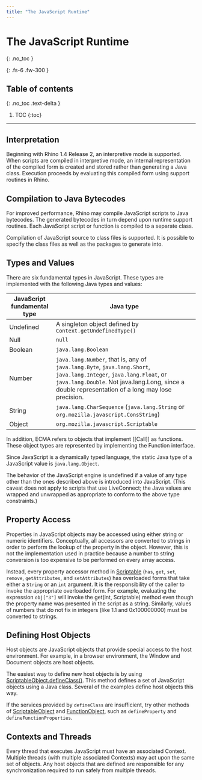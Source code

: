 ```yaml
---
title: "The JavaScript Runtime"
---
```

# The JavaScript Runtime
{: .no_toc }

{: .fs-6 .fw-300 }

## Table of contents
{: .no_toc .text-delta }

1. TOC
{:toc}

---
## Interpretation

Beginning with Rhino 1.4 Release 2, an interpretive mode is supported. When scripts are compiled in interpretive mode, an internal representation of the compiled form is created and stored rather than generating a Java class. Execution proceeds by evaluating this compiled form using support routines in Rhino.

## Compilation to Java Bytecodes

For improved performance, Rhino may compile JavaScript scripts to Java bytecodes. The generated bytecodes in turn depend upon runtime support routines. Each JavaScript script or function is compiled to a separate class.

Compilation of JavaScript source to class files is supported. It is possible to specify the class files as well as the packages to generate into.

## Types and Values

There are six fundamental types in JavaScript. These types are implemented with the following Java types and values:


|  JavaScript fundamental type  |  Java type  |
|  ---  |  ---  |
 |  Undefined  |  A singleton object defined by `Context.getUndefinedType()`  |
|  Null  |  `null`  |
|  Boolean  |  `java.lang.Boolean`  |
|  Number  |  `java.lang.Number`, that is, any of `java.lang.Byte`, `java.lang.Short`, `java.lang.Integer`, `java.lang.Float`, or `java.lang.Double`. Not java.lang.Long, since a double representation of a long may lose precision.  |
|  String  |  `java.lang.CharSequence` (`java.lang.String` or `org.mozilla.javascript.ConsString`)  |
|  Object  |  `org.mozilla.javascript.Scriptable`  |

In addition, ECMA refers to objects that implement [[Call]] as functions. These object types are represented by implementing the Function interface.

Since JavaScript is a dynamically typed language, the static Java type of a JavaScript value is `java.lang.Object`.

The behavior of the JavaScript engine is undefined if a value of any type other than the ones described above is introduced into JavaScript. (This caveat does not apply to scripts that use LiveConnect; the Java values are wrapped and unwrapped as appropriate to conform to the above type constraints.)

## Property Access

Properties in JavaScript objects may be accessed using either string or numeric identifiers. Conceptually, all accessors are converted to strings in order to perform the lookup of the property in the object. However, this is not the implementation used in practice because a number to string conversion is too expensive to be performed on every array access.

Instead, every property accessor method in [Scriptable](http://mozilla.github.io/rhino/javadoc/org/mozilla/javascript/scriptable.html) (`has`, `get`, `set`, `remove`, `getAttributes`, and `setAttributes`) has overloaded forms that take either a `String` or an `int` argument. It is the responsibility of the caller to invoke the appropriate overloaded form. For example, evaluating the expression `obj["3"]` will invoke the get(int, Scriptable) method even though the property name was presented in the script as a string. Similarly, values of numbers that do not fix in integers (like 1.1 and 0x100000000) must be converted to strings.

## Defining Host Objects

Host objects are JavaScript objects that provide special access to the host environment. For example, in a browser environment, the Window and Document objects are host objects.

The easiest way to define new host objects is by using [ScriptableObject.defineClass()](http://mozilla.github.io/rhino/javadoc/org/mozilla/javascript/scriptableobject.html#defineclass%28org.mozilla.javascript.scriptable,%20java.lang.class%29). This method defines a set of JavaScript objects using a Java class. Several of the examples define host objects this way.

If the services provided by `defineClass` are insufficient, try other methods of [ScriptableObject](http://mozilla.github.io/rhino/javadoc/org/mozilla/javascript/scriptableobject.html) and [FunctionObject](http://mozilla.github.io/rhino/javadoc/org/mozilla/javascript/functionobject.html), such as `defineProperty` and `defineFunctionProperties`.

## Contexts and Threads

Every thread that executes JavaScript must have an associated Context. Multiple threads (with multiple associated Contexts) may act upon the same set of objects. Any host objects that are defined are responsible for any synchronization required to run safely from multiple threads.